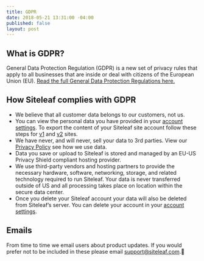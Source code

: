 ```yaml
---
title: GDPR
date: 2018-05-21 13:31:00 -04:00
published: false
layout: post
---
```


## What is GDPR?

General Data Protection Regulation (GDPR) is a new set of privacy rules that apply to all businesses that are inside or deal with citizens of the European Union (EU). [Read the full General Data Protection Regulations here.](https://purechat.com/gdpr)

## How Siteleaf complies with GDPR

- We believe that all customer data belongs to our customers, not us.
- You can view the personal data you have provided in your [account settings](https://manage.siteleaf.com/account). To export the content of your Siteleaf site account follow these steps for [v1](https://learn.siteleaf.com/v1/export-v1/) and [v2](https://learn.siteleaf.com/themes/cli/#backing-up-your-site) sites.
- We have never, and will never, sell your data to 3rd parties. View our [Privacy Policy](https://www.siteleaf.com/privacy/) see how we use data.
- Data you save or upload to Siteleaf is stored and managed by an EU-US Privacy Shield compliant hosting provider.
- We use third-party vendors and hosting partners to provide the necessary hardware, software, networking, storage, and related technology required to run Siteleaf. Your data is never transferred outside of US and all processing takes place on location within the secure data center.
- Once you delete your Siteleaf account your data will also be deleted from Siteleaf’s server. You can delete your account in your [account settings](https://manage.siteleaf.com/account?section=danger).

## Emails

From time to time we email users about product updates. If you would prefer not to be included in these please email [support@siteleaf.com](mailto:support@siteleaf.com).